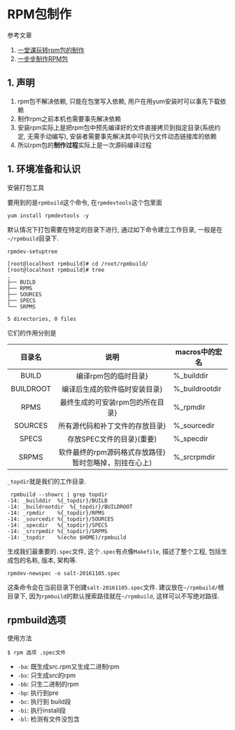 # RPM包制作

参考文章

1. [ 一堂课玩转rpm包的制作](http://blog.chinaunix.net/uid-23069658-id-3944462.html)
2. [一步步制作RPM包](http://laoguang.blog.51cto.com/6013350/1103628)

## 1. 声明

1. rpm包不解决依赖, 只能在包里写入依赖, 用户在用yum安装时可以事先下载依赖
2. 制作rpm之前本机也需要事先解决依赖
3. 安装rpm实际上是把rpm包中预先编译好的文件直接拷贝到指定目录(系统约定, 无需手动编写), 安装者需要事先解决其中可执行文件动态链接库的依赖
4. 所以rpm包的**制作过程**实际上是一次源码编译过程

## 1. 环境准备和认识

安装打包工具

要用到的是`rpmbuild`这个命令, 在`rpmdevtools`这个包里面

```
yum install rpmdevtools -y
```

默认情况下打包需要在特定的目录下进行, 通过如下命令建立工作目录, 一般是在`~/rpmbuild`目录下.

```
rpmdev-setuptree
```

```
[root@localhost rpmbuild]# cd /root/rpmbuild/
[root@localhost rpmbuild]# tree
.
├── BUILD
├── RPMS
├── SOURCES
├── SPECS
└── SRPMS

5 directories, 0 files
```

它们的作用分别是

|  目录名   |                         说明                          | macros中的宏名 |
| :-------: | :---------------------------------------------------: | -------------- |
|   BUILD   |                 编译rpm包的临时目录}                  | %_builddir     |
| BUILDROOT |             编译后生成的软件临时安装目录}             | %_buildrootdir |
|   RPMS    |           最终生成的可安装rpm包的所在目录}            | %_rpmdir       |
|  SOURCES  |            所有源代码和补丁文件的存放目录}            | %_sourcedir    |
|   SPECS   |               存放SPEC文件的目录}(重要)               | %_specdir      |
|   SRPMS   | 软件最终的rpm源码格式存放路径}暂时忽略掉，别挂在心上) | %_srcrpmdir    |

`_topdir`就是我们的工作目录.

```
 rpmbuild --showrc | grep topdir 
-14: _builddir	%{_topdir}/BUILD
-14: _buildrootdir	%{_topdir}/BUILDROOT
-14: _rpmdir	%{_topdir}/RPMS
-14: _sourcedir	%{_topdir}/SOURCES
-14: _specdir	%{_topdir}/SPECS
-14: _srcrpmdir	%{_topdir}/SRPMS
-14: _topdir	%(echo $HOME)/rpmbuild
```

生成我们最重要的`.spec`文件, 这个`.spec`有点像`Makefile`, 描述了整个工程, 包括生成包的名称, 版本, 架构等.

```
rpmdev-newspec -o salt-20161105.spec
```

这条命令会在当前目录下创建`salt-20161105.spec`文件. 建议放在`~/rpmbuild/`根目录下, 因为`rpmbuild`的默认搜索路径就在`~/rpmbuild`, 这样可以不写绝对路径.

## rpmbuild选项

使用方法

```
$ rpm 选项 .spec文件
```

- `-ba`: 既生成src.rpm又生成二进制rpm 
- `-bs`: 只生成src的rpm 
- `-bb`: 只生二进制的rpm 
- `-bp`: 执行到pre 
- `-bc`: 执行到 build段 
- `-bi`: 执行install段 
- `-bl`: 检测有文件没包含 
